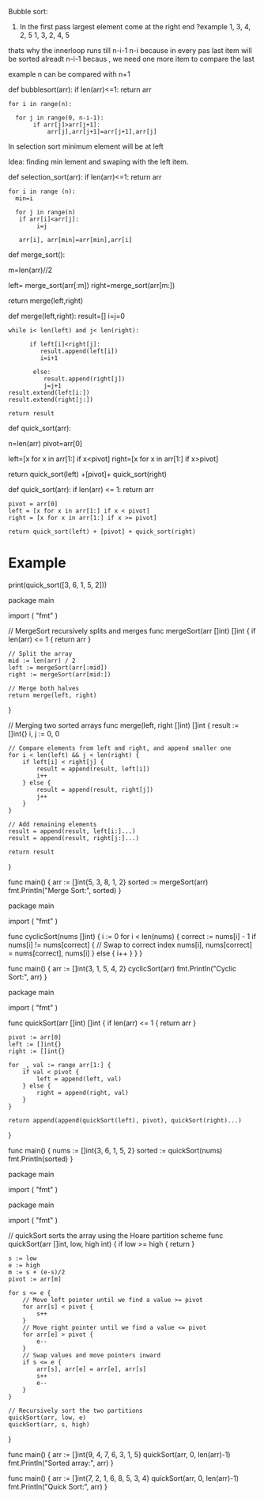 Bubble sort:

1. In the first pass largest element come at the right end
?example
1, 3, 4, 2, 5
1, 3, 2, 4, 5

thats why the innerloop runs till n-i-1
 n-i because in every pas last item will be sorted alreadt
 n-i-1 becaus , we need one more item to compare the last

example n can be compared with n+1


<!-- bubble sort python code -->

def bubblesort(arr):
    if len(arr)<=1:
         return arr

    for i in range(n):

      for j in range(0, n-i-1):
           if arr[j]>arr[j+1]:
               arr[j],arr[j+1]=arr[j+1],arr[j] 



<!--  selection sort -->

In selection sort  minimum element will be at left

Idea: finding min lement and swaping with the left item.

def selection_sort(arr):
    if len(arr)<=1:
        return arr

    for i in range (n):
      min=i

      for j in range(n)
       if arr[i]<arr[j]:
            i=j

       arr[i], arr[min]=arr[min],arr[i]



<!-- merge sort -->

def merge_sort():
  
  m=len(arr)//2

  left= merge_sort(arr[:m])
  right=merge_sort(arr[m:])

  return merge(left,right)


def merge(left,right):
    result=[]
    i=j=0

    while i< len(left) and j< len(right):
          
          if left[i]<right[j]:
             result.append(left[i])
             i=i+1
     
           else:
              result.append(right[j])
              j=j+1
    result.extend(left[i:])  
    result.extend(right[j:])

    return result         



def quick_sort(arr):

  n=len(arr)
  pivot=arr[0]

  left=[x for x in arr[1:] if x<pivot]
  right=[x for x in arr[1:] if x>pivot]
  
  return quick_sort(left) +[pivot]+ quick_sort(right)

def quick_sort(arr):
    if len(arr) <= 1:
        return arr
    
    pivot = arr[0]
    left = [x for x in arr[1:] if x < pivot]
    right = [x for x in arr[1:] if x >= pivot]

    return quick_sort(left) + [pivot] + quick_sort(right)

# Example
print(quick_sort([3, 6, 1, 5, 2]))


package main

import (
	"fmt"
)

// MergeSort recursively splits and merges
func mergeSort(arr []int) []int {
	if len(arr) <= 1 {
		return arr
	}

	// Split the array
	mid := len(arr) / 2
	left := mergeSort(arr[:mid])
	right := mergeSort(arr[mid:])

	// Merge both halves
	return merge(left, right)
}

// Merging two sorted arrays
func merge(left, right []int) []int {
	result := []int{}
	i, j := 0, 0

	// Compare elements from left and right, and append smaller one
	for i < len(left) && j < len(right) {
		if left[i] < right[j] {
			result = append(result, left[i])
			i++
		} else {
			result = append(result, right[j])
			j++
		}
	}

	// Add remaining elements
	result = append(result, left[i:]...)
	result = append(result, right[j:]...)

	return result
}

func main() {
	arr := []int{5, 3, 8, 1, 2}
	sorted := mergeSort(arr)
	fmt.Println("Merge Sort:", sorted)
}



package main

import (
	"fmt"
)

func cyclicSort(nums []int) {
	i := 0
	for i < len(nums) {
		correct := nums[i] - 1
		if nums[i] != nums[correct] {
			// Swap to correct index
			nums[i], nums[correct] = nums[correct], nums[i]
		} else {
			i++
		}
	}
}

func main() {
	arr := []int{3, 1, 5, 4, 2}
	cyclicSort(arr)
	fmt.Println("Cyclic Sort:", arr)
}


package main

import (
    "fmt"
)

func quickSort(arr []int) []int {
    if len(arr) <= 1 {
        return arr
    }

    pivot := arr[0]
    left := []int{}
    right := []int{}

    for _, val := range arr[1:] {
        if val < pivot {
            left = append(left, val)
        } else {
            right = append(right, val)
        }
    }

    return append(append(quickSort(left), pivot), quickSort(right)...)
}

func main() {
    nums := []int{3, 6, 1, 5, 2}
    sorted := quickSort(nums)
    fmt.Println(sorted)
}


package main

import (
	"fmt"
)

package main

import (
	"fmt"
)

// quickSort sorts the array using the Hoare partition scheme
func quickSort(arr []int, low, high int) {
	if low >= high {
		return
	}

	s := low
	e := high
	m := s + (e-s)/2
	pivot := arr[m]

	for s <= e {
		// Move left pointer until we find a value >= pivot
		for arr[s] < pivot {
			s++
		}
		// Move right pointer until we find a value <= pivot
		for arr[e] > pivot {
			e--
		}
		// Swap values and move pointers inward
		if s <= e {
			arr[s], arr[e] = arr[e], arr[s]
			s++
			e--
		}
	}

	// Recursively sort the two partitions
	quickSort(arr, low, e)
	quickSort(arr, s, high)
}

func main() {
	arr := []int{9, 4, 7, 6, 3, 1, 5}
	quickSort(arr, 0, len(arr)-1)
	fmt.Println("Sorted array:", arr)
}




func main() {
	arr := []int{7, 2, 1, 6, 8, 5, 3, 4}
	quickSort(arr, 0, len(arr)-1)
	fmt.Println("Quick Sort:", arr)
}
